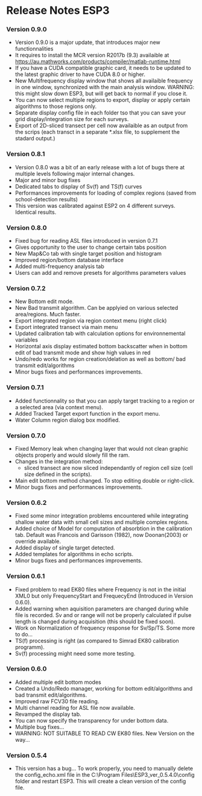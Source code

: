 # Release Notes ESP3

### Version 0.9.0
- Version 0.9.0 is a major update, that introduces major new functionnalities
- It requires to install the MCR version R2017b (9.3) availaible at https://au.mathworks.com/products/compiler/matlab-runtime.html
- If you have a CUDA compatible graphic card, it needs to be updated to the latest graphic driver to have CUDA 8.0 or higher.
- New Multifrequency display window that shows all availaible frequency in one window, synchronized with the main analysis window. WARNING: this might slow down ESP3, but will get back to normal if you close it.
- You can now select multiple regions to export, display or apply certain algorithms to those regions only.
- Separate display config file in each folder tso that you can save your grid display/integration size for each surveys.
- Export of 2D-sliced transect per cell now availaible as an output from the scrips (each transct in a separate *.xlsx file, to supplement the stadard output.)

### Version 0.8.1
- Version 0.8.0 was a bit of an early release with a lot of bugs there at multiple levels following major internal changes.
- Major and minor bug fixes
- Dedicated tabs to display of Sv(f) and TS(f) curves
- Performances improvements for loading of complex regions (saved from school-detection results)
- This version was calibrated against ESP2 on 4 different surveys. Identical results.


### Version 0.8.0
- Fixed bug for reading ASL files introduced in version 0.7.1
- Gives opportunity to the user to change certain tabs position
- New Map&Co tab with single target position and histogram
- Improved region/bottom database interface
- Added multi-frequency analysis tab
- Users can add and remove presets for algorithms parameters values


### Version 0.7.2
- New Bottom edit mode.
- New Bad transmit algorithm. Can be applyied on various selected area/regions. Much faster.
- Export integrated region via region context menu (right click)
- Export integrated transect via main menu
- Updated calibration tab with calculation options for environnemental variables
- Horizontal axis display estimated bottom backscatter when in bottom edit of bad transmit mode and show high values in red
- Undo/redo works for region creation/delation as well as bottom/ bad transmit edit/algorithms
- Minor bugs fixes and performances improvements. 


### Version 0.7.1
- Added functionnality so that you can apply target tracking to a region or a selected area (via context menu).
- Added Tracked Target export function in the export menu.
- Water Column region dialog box modified.

### Version 0.7.0
- Fixed Memory leak when changing layer that would not clean graphic objects properly and would slowly fill the ram.
- Changes in the integration method: 
    - sliced transect are now sliced independantly of region cell size (cell size defined in the scripts).
- Main edit bottom method changed. To stop editing double or right-click.
- Minor bugs fixes and performances improvements.


### Version 0.6.2
- Fixed some minor integration problems encountered while integrating shallow water data with small cell sizes and multiple complex regions.
- Added choice of Model for computation of absorbtion in the calibration tab. Default was Francois and Garisson (1982), now Doonan(2003) or override available.
- Added display of single target detected.
- Added templates for algorithms in echo scripts.
- Minor bugs fixes and performances improvements.

### Version 0.6.1
 - Fixed problem to read EK80 files where Frequency is not in the initial XML0 but only FrequencyStart and FrequecyEnd (Introduced in Version 0.6.0).
 - Added warning when aquisition parameters are changed during while file is recorded. Sv and or range will not be properly calculated if pulse length is changed during acquisition (this should be fixed soon).
 - Work on Normalization of frequency response for Sv/Sp/TS. Some more to do...
 - TS(f) processing is right (as compared to Simrad EK80 calibration programm).
 - Sv(f) processing might need some more testing.

### Version 0.6.0
 - Added multiple edit bottom modes
 - Created a Undo/Redo manager, working for bottom edit/algorithms and bad transmit edit/algorithms.
 - Improved raw FCV30 file reading.
 - Multi channel reading for ASL file now available.
 - Revamped the display tab.
 - You can now specify the transparency for under bottom data.
 - Multiple bug fixes...
 - WARNING: NOT SUITABLE TO READ CW EK80 files. New Version on the way...

### Version 0.5.4
 - This version has a bug... To work properly, you need to manually delete the config_echo.xml file in the C:\Program Files\ESP3_ver_0.5.4.0\config folder and restart ESP3. This will create a clean version of the config file.

